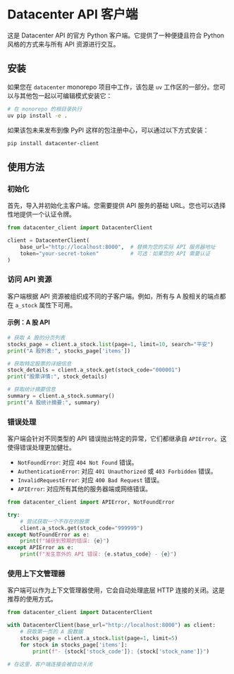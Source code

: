 # Datacenter API 客户端

这是 Datacenter API 的官方 Python 客户端。它提供了一种便捷且符合 Python 风格的方式来与所有 API 资源进行交互。

## 安装

如果您在 `datacenter` monorepo 项目中工作，该包是 `uv` 工作区的一部分。您可以与其他包一起以可编辑模式安装它：

```bash
# 在 monorepo 的根目录执行
uv pip install -e .
```

如果该包未来发布到像 PyPI 这样的包注册中心，可以通过以下方式安装：

```bash
pip install datacenter-client
```

## 使用方法

### 初始化

首先，导入并初始化主客户端。您需要提供 API 服务的基础 URL。您也可以选择性地提供一个认证令牌。

```python
from datacenter_client import DatacenterClient

client = DatacenterClient(
    base_url="http://localhost:8000",  # 替换为您的实际 API 服务器地址
    token="your-secret-token"          # 可选：如果您的 API 需要认证
)
```

### 访问 API 资源

客户端根据 API 资源被组织成不同的子客户端。例如，所有与 A 股相关的端点都在 `a_stock` 属性下可用。

#### 示例：A 股 API

```python
# 获取 A 股的分页列表
stocks_page = client.a_stock.list(page=1, limit=10, search="平安")
print("A 股列表:", stocks_page['items'])

# 获取特定股票的详细信息
stock_details = client.a_stock.get(stock_code="000001")
print("股票详情:", stock_details)

# 获取统计摘要信息
summary = client.a_stock.summary()
print("A 股统计摘要:", summary)
```

### 错误处理

客户端会针对不同类型的 API 错误抛出特定的异常，它们都继承自 `APIError`。这使得错误处理更加健壮。

- `NotFoundError`: 对应 `404 Not Found` 错误。
- `AuthenticationError`: 对应 `401 Unauthorized` 或 `403 Forbidden` 错误。
- `InvalidRequestError`: 对应 `400 Bad Request` 错误。
- `APIError`: 对应所有其他的服务器端或网络错误。

```python
from datacenter_client import APIError, NotFoundError

try:
    # 尝试获取一个不存在的股票
    client.a_stock.get(stock_code="999999")
except NotFoundError as e:
    print(f"捕获到预期的错误: {e}")
except APIError as e:
    print(f"发生意外的 API 错误: {e.status_code} - {e}")
```

### 使用上下文管理器

客户端可以作为上下文管理器使用，它会自动处理底层 HTTP 连接的关闭。这是推荐的使用方式。

```python
from datacenter_client import DatacenterClient

with DatacenterClient(base_url="http://localhost:8000") as client:
    # 获取第一页的 A 股数据
    stocks_page = client.a_stock.list(page=1, limit=5)
    for stock in stocks_page['items']:
        print(f"- {stock['stock_code']}: {stock['stock_name']}")

# 在这里，客户端连接会被自动关闭